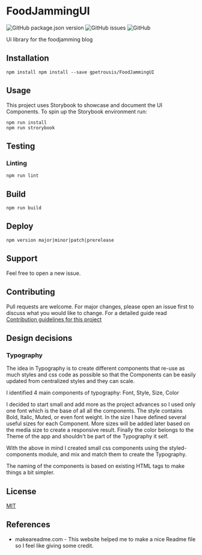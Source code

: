 # FoodJammingUI

![GitHub package.json version](https://img.shields.io/github/package-json/v/gpetrousis/foodjammingui.svg)
![GitHub issues](https://img.shields.io/github/issues-raw/gpetrousis/foodjammingui.svg)
![GitHub](https://img.shields.io/github/license/gpetrousis/foodjammingui.svg)

Ui library for the foodjamming blog

## Installation
```
npm install npm install --save gpetrousis/FoodJammingUI
```

## Usage
This project uses Storybook to showcase and document the UI Components. To spin up the Storybook environment run:
```
npm run install
npm run strorybook
```

## Testing
### Linting 
```
npm run lint
```

## Build
```
npm run build
```

## Deploy
```
npm version major|minor|patch|prerelease
```

## Support
Feel free to open a new issue.

## Contributing
Pull requests are welcome. For major changes, please open an issue first to discuss what you would like to change.
For a detailed guide read [Contribution guidelines for this project](CONTRIBUTING.md)


## Design decisions 
### Typography
The idea in Typography is to create different components that re-use as much
styles and css code as possible so that the Components can be easily updated
from centralized styles and they can scale.

I identified 4 main components of typography: Font, Style, Size, Color

I decided to start small and add more as the project advances so I used only
one font which is the base of all all the components. The style contains
Bold, Italic, Muted, or even font weight. In the size I have defined several
useful sizes for each Component. More sizes will be added later based on the
media size to create a responsive result. Finally the color belongs to the
Theme of the app and shouldn't be part of the Typography it self.

With the above in mind I created small css components using the
styled-components module, and mix and match them to create the Typography.

The naming of the components is based on existing HTML tags to make things a bit
simpler.

## License
[MIT](LICENCE.md)

## References
- makeareadme.com - This website helped me to make a nice Readme file so I feel like giving some credit.